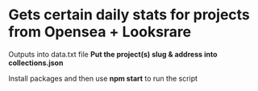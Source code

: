 # Gets certain daily stats for projects from Opensea + Looksrare

Outputs into data.txt file
**Put the project(s) slug & address into collections.json**

Install packages and then use **npm start** to run the script
